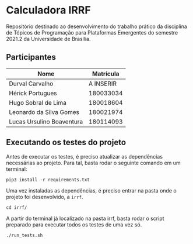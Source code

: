 # Calculadora IRRF

Repositório destinado ao desenvolvimento do trabalho prático da disciplina de Tópicos de Programação para Plataformas Emergentes do semestre 2021.2 da Universidade de Brasília.

## Participantes 

| Nome | Matrícula |
| ---- | --------- |
| Durval Carvalho | A INSERIR |
| Hérick Portugues | 180033034 |
| Hugo Sobral de Lima | 180018604 |
| Leonardo da Silva Gomes | 180021974 |
| Lucas Ursulino Boaventura | 180114093 |

## Executando os testes do projeto

Antes de executar os testes, é preciso atualizar as dependências necessárias ao projeto. Para tal, basta rodar o seguinte comando em um terminal:

```
pip3 install -r requirements.txt
```

Uma vez instaladas as dependências, é preciso entrar na pasta onde o projeto foi desenvolvido, a ```irrf```.

```
cd irrf/
```

A partir do terminal já localizado na pasta irrf, basta rodar o script preparado para executar todos os testes de uma vez só.

```
./run_tests.sh
```